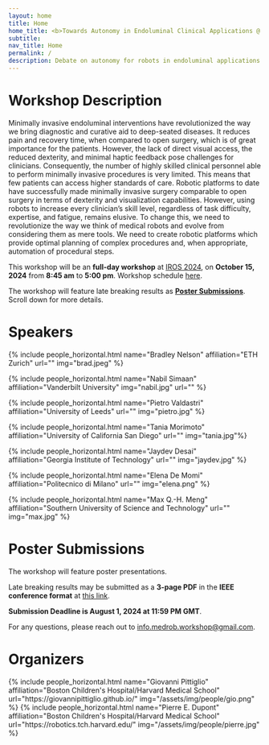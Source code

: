 ```yaml
---
layout: home
title: Home
home_title: <b>Towards Autonomy in Endoluminal Clinical Applications @ IROS 2024</b>
subtitle:
nav_title: Home
permalink: /
description: Debate on autonomy for robots in endoluminal applications.
---
```


# Workshop Description

Minimally invasive endoluminal interventions have revolutionized the way we bring diagnostic and curative aid to deep-seated diseases. It reduces pain and recovery time, when compared to open surgery, which is of great importance for the patients. However, the lack of direct visual access, the reduced dexterity, and minimal haptic feedback pose challenges for clinicians. Consequently, the number of highly skilled clinical personnel able to perform minimally invasive procedures is very limited. This means that few patients can access higher standards of care. 
Robotic platforms to date have successfully made minimally invasive surgery comparable to open surgery in terms of dexterity and visualization capabilities. However, using robots to increase every clinician’s skill level, regardless of task difficulty, expertise, and fatigue, remains elusive. To change this, we need to revolutionize the way we think of medical robots and evolve from considering them as mere tools. We need to create robotic platforms which provide optimal planning of complex procedures and, when appropriate, automation of procedural steps.

This workshop will be an **full-day workshop** at [IROS 2024](https://ieee-iros.org/), on <b>October 15, 2024</b> from <b>8:45 am</b> to <b>5:00 pm</b>. Workshop schedule [here](https://medrob-workshop.github.io/schedule/).

The workshop will feature late breaking results as [**Poster Submissions**](#poster-submissions). Scroll down for more details.

# Speakers

<div class="row row-cols-2 projects pt-3 pb-3">
  {% include people_horizontal.html name="Bradley Nelson" affiliation="ETH Zurich" url="" img="brad.jpeg"  %}
  
  {% include people_horizontal.html name="Nabil Simaan" affiliation="Vanderbilt University" img="nabil.jpg" url="" %}

  {% include people_horizontal.html name="Pietro Valdastri" affiliation="University of Leeds" url="" img="pietro.jpg" %}

  {% include people_horizontal.html name="Tania Morimoto" affiliation="University of California San Diego" url="" img="tania.jpg"%}

  {% include people_horizontal.html name="Jaydev Desai" affiliation="Georgia Institute of Technology" url="" img="jaydev.jpg" %}
  
  {% include people_horizontal.html name="Elena De Momi" affiliation="Politecnico di Milano" url="" img="elena.png" %}
  
  {% include people_horizontal.html name="Max Q.-H. Meng" affiliation="Southern University of Science and Technology" url="" img="max.jpg" %}

</div>



# Poster Submissions
The workshop will feature poster presentations. 

Late breaking results may be submitted as a **3-page PDF** in the **IEEE conference format** at [this link](https://openreview.net/group?id=IEEE.org/2023/IROS/Workshop/DMMR&referrer=%5BHomepage%5D(%2F)).

**Submission Deadline is August 1, 2024 at 11:59 PM GMT**. 

For any questions, please reach out to [info.medrob.workshop@gmail.com](mailto:info.medrob.workshop@gmail.com).

# Organizers
<div class="row row-cols-2 projects pt-3 pb-3">
  {% include people_horizontal.html name="Giovanni Pittiglio" affiliation="Boston Children's Hospital/Harvard Medical School" url="https://giovannipittiglio.github.io/" img="/assets/img/people/gio.png" %}
  {% include people_horizontal.html name="Pierre E. Dupont" affiliation="Boston Children's Hospital/Harvard Medical School" url="https://robotics.tch.harvard.edu/" img="/assets/img/people/pierre.jpg" %}
</div>

